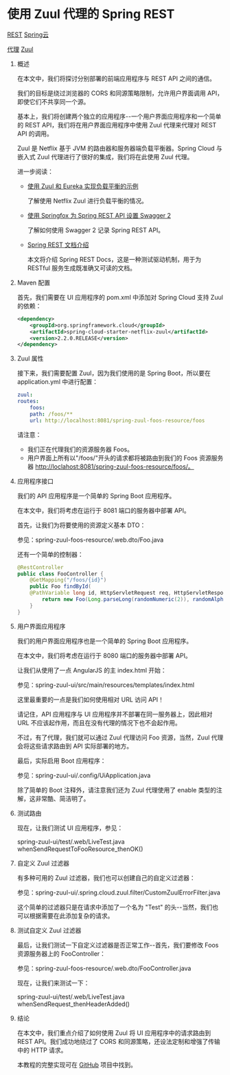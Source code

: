 # 使用 Zuul 代理的 Spring REST

[REST](https://www.baeldung.com/category/rest) [Spring云](../spring-cloud_zh.md)

[代理](https://www.baeldung.com/tag/proxy) [Zuul](https://www.baeldung.com/tag/zuul)

1. 概述

    在本文中，我们将探讨分别部署的前端应用程序与 REST API 之间的通信。

    我们的目标是绕过浏览器的 CORS 和同源策略限制，允许用户界面调用 API，即使它们不共享同一个源。

    基本上，我们将创建两个独立的应用程序--一个用户界面应用程序和一个简单的 REST API，我们将在用户界面应用程序中使用 Zuul 代理来代理对 REST API 的调用。

    Zuul 是 Netflix 基于 JVM 的路由器和服务器端负载平衡器。Spring Cloud 与嵌入式 Zuul 代理进行了很好的集成，我们将在此使用 Zuul 代理。

    进一步阅读：

    - [使用 Zuul 和 Eureka 实现负载平衡的示例](https://www.baeldung.com/zuul-load-balancing)

      了解使用 Netflix Zuul 进行负载平衡的情况。

    - [使用 Springfox 为 Spring REST API 设置 Swagger 2](https://www.baeldung.com/swagger-2-documentation-for-spring-rest-api)

      了解如何使用 Swagger 2 记录 Spring REST API。

    - [Spring REST 文档介绍](https://www.baeldung.com/spring-rest-docs)

      本文将介绍 Spring REST Docs，这是一种测试驱动机制，用于为 RESTful 服务生成既准确又可读的文档。

2. Maven 配置

    首先，我们需要在 UI 应用程序的 pom.xml 中添加对 Spring Cloud 支持 Zuul 的依赖：

    ```xml
    <dependency>
        <groupId>org.springframework.cloud</groupId>
        <artifactId>spring-cloud-starter-netflix-zuul</artifactId>
        <version>2.2.0.RELEASE</version>
    </dependency>
    ```

3. Zuul 属性

    接下来，我们需要配置 Zuul，因为我们使用的是 Spring Boot，所以要在 application.yml 中进行配置：

    ```yml
    zuul:
    routes:
        foos:
        path: /foos/**
        url: http://localhost:8081/spring-zuul-foos-resource/foos
    ```

    请注意：

    - 我们正在代理我们的资源服务器 Foos。
    - 用户界面上所有以"/foos/"开头的请求都将被路由到我们的 Foos 资源服务器 <http://loclahost:8081/spring-zuul-foos-resource/foos/。>

4. 应用程序接口

    我们的 API 应用程序是一个简单的 Spring Boot 应用程序。

    在本文中，我们将考虑在运行于 8081 端口的服务器中部署 API。

    首先，让我们为将要使用的资源定义基本 DTO：

    参见：spring-zuul-foos-resource/.web.dto/Foo.java

    还有一个简单的控制器：

    ```java
    @RestController
    public class FooController {
        @GetMapping("/foos/{id}")
        public Foo findById(
        @PathVariable long id, HttpServletRequest req, HttpServletResponse res) {
            return new Foo(Long.parseLong(randomNumeric(2)), randomAlphabetic(4));
        }
    }
    ```

5. 用户界面应用程序

    我们的用户界面应用程序也是一个简单的 Spring Boot 应用程序。

    在本文中，我们将考虑在运行于 8080 端口的服务器中部署 API。

    让我们从使用了一点 AngularJS 的主 index.html 开始：

    参见：spring-zuul-ui/src/main/resources/templates/index.html

    这里最重要的一点是我们如何使用相对 URL 访问 API！

    请记住，API 应用程序与 UI 应用程序并不部署在同一服务器上，因此相对 URL 不应该起作用，而且在没有代理的情况下也不会起作用。

    不过，有了代理，我们就可以通过 Zuul 代理访问 Foo 资源，当然，Zuul 代理会将这些请求路由到 API 实际部署的地方。

    最后，实际启用 Boot 应用程序：

    参见：spring-zuul-ui/.config/UiApplication.java

    除了简单的 Boot 注释外，请注意我们还为 Zuul 代理使用了 enable 类型的注解，这非常酷、简洁明了。

6. 测试路由

    现在，让我们测试 UI 应用程序，参见：

    spring-zuul-ui/test/.web/LiveTest.java whenSendRequestToFooResource_thenOK()

7. 自定义 Zuul 过滤器

    有多种可用的 Zuul 过滤器，我们也可以创建自己的自定义过滤器：

    参见：spring-zuul-ui/.spring.cloud.zuul.filter/CustomZuulErrorFilter.java

    这个简单的过滤器只是在请求中添加了一个名为 "Test" 的头--当然，我们也可以根据需要在此添加复杂的请求。

8. 测试自定义 Zuul 过滤器

    最后，让我们测试一下自定义过滤器是否正常工作--首先，我们要修改 Foos 资源服务器上的 FooController：

    参见：spring-zuul-foos-resource/.web.dto/FooController.java

    现在，让我们来测试一下：

    spring-zuul-ui/test/.web/LiveTest.java whenSendRequest_thenHeaderAdded()

9. 结论

    在本文中，我们重点介绍了如何使用 Zuul 将 UI 应用程序中的请求路由到 REST API。我们成功地绕过了 CORS 和同源策略，还设法定制和增强了传输中的 HTTP 请求。

    本教程的完整实现可在 [GitHub](https://github.com/eugenp/tutorials/tree/master/spring-cloud-modules/spring-cloud-zuul) 项目中找到。

